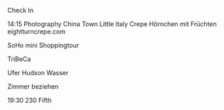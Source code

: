 Check In

14:15 Photography
China Town
Little Italy
Crepe Hörnchen mit Früchten eightturncrepe.com

SoHo mini Shoppingtour

TriBeCa

Ufer Hudson Wasser

Zimmer beziehen

19:30 230 Fifth